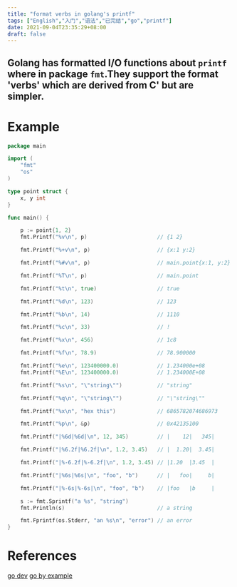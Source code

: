 ```yaml
---
title: "format verbs in golang's printf"
tags: ["English","入门","语法","已完结","go","printf"]
date: 2021-09-04T23:35:29+08:00
draft: false  
---
```


<b>Golang has formatted I/O functions about `printf` where in package `fmt`.They support the format 'verbs' which are derived from C' but are simpler.</b>  
------

# Example
```go
package main

import (
    "fmt"
    "os"
)

type point struct {
    x, y int
}

func main() {

    p := point{1, 2}
    fmt.Printf("%v\n", p)                      // {1 2}

    fmt.Printf("%+v\n", p)                     // {x:1 y:2}

    fmt.Printf("%#v\n", p)                     // main.point{x:1, y:2}

    fmt.Printf("%T\n", p)                      // main.point

    fmt.Printf("%t\n", true)                   // true

    fmt.Printf("%d\n", 123)                    // 123

    fmt.Printf("%b\n", 14)                     // 1110

    fmt.Printf("%c\n", 33)                     // !

    fmt.Printf("%x\n", 456)                    // 1c8

    fmt.Printf("%f\n", 78.9)                   // 78.900000

    fmt.Printf("%e\n", 123400000.0)            // 1.234000e+08
    fmt.Printf("%E\n", 123400000.0)            // 1.234000E+08

    fmt.Printf("%s\n", "\"string\"")           // "string"

    fmt.Printf("%q\n", "\"string\"")           // "\"string\""

    fmt.Printf("%x\n", "hex this")             // 6865782074686973

    fmt.Printf("%p\n", &p)                     // 0x42135100

    fmt.Printf("|%6d|%6d|\n", 12, 345)         // |    12|   345|

    fmt.Printf("|%6.2f|%6.2f|\n", 1.2, 3.45)   // |  1.20|  3.45|

    fmt.Printf("|%-6.2f|%-6.2f|\n", 1.2, 3.45) // |1.20  |3.45  |

    fmt.Printf("|%6s|%6s|\n", "foo", "b")      // |   foo|     b|

    fmt.Printf("|%-6s|%-6s|\n", "foo", "b")    // |foo   |b     |

    s := fmt.Sprintf("a %s", "string")
    fmt.Println(s)                             // a string

    fmt.Fprintf(os.Stderr, "an %s\n", "error") // an error
}
```

# References
[go dev](https://pkg.go.dev/fmt#pkg-overview)
[go by example](https://gobyexample.com/string-formatting)
